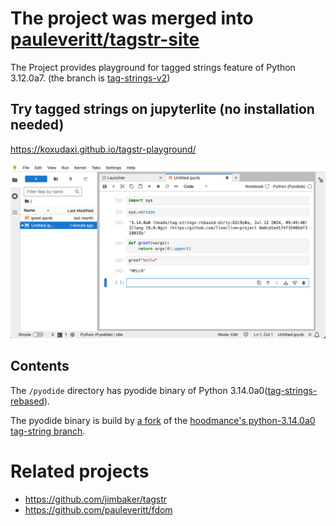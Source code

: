 # The project was merged into [pauleveritt/tagstr-site](https://github.com/pauleveritt/tagstr-site/tree/main/playground)

The Project provides playground for tagged strings feature of Python 3.12.0a7. (the branch is [tag-strings-v2](https://github.com/gvanrossum/cpython/tree/tag-strings-v2))

## Try tagged strings on jupyterlite (no installation needed)
 
https://koxudaxi.github.io/tagstr-playground/

![[simple](images/simple.png)](https://raw.githubusercontent.com/koxudaxi/tagstr-playground/main/docs/images/simple.png)



## Contents

The `/pyodide` directory has pyodide binary of Python 3.14.0a0([tag-strings-rebased](https://github.com/lysnikolaou/cpython/tag-strings-rebased)).

The pyodide binary is build by [a fork](https://github.com/koxudaxi/pyodide/tree/support_tag-strings-rebased) of the [hoodmance's python-3.14.0a0 tag-string branch](https://github.com/hoodmane/tree/314dev-string-fmt-pep).


# Related projects
- https://github.com/jimbaker/tagstr
- https://github.com/pauleveritt/fdom

